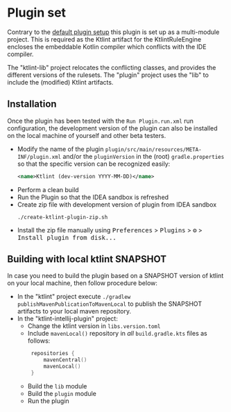 # Plugin set

Contrary to the [default plugin setup](https://github.com/JetBrains/intellij-platform-plugin-template) this plugin is set up as a multi-module project. This is required as the Ktlint artifact for the KtlintRuleEngine encloses the embeddable Kotlin compiler which conflicts with the IDE compiler.

The "ktlint-lib" project relocates the conflicting classes, and provides the different versions of the rulesets. The "plugin" project uses the "lib" to include the (modified) Ktlint artifacts. 

## Installation

Once the plugin has been tested with the `Run Plugin.run.xml` run configuration, the development version of the plugin can also be installed on the local machine of yourself and other beta testers.

- Modify the name of the plugin `plugin/src/main/resources/META-INF/plugin.xml` and/or the `pluginVersion` in the (root) `gradle.properties` so that the specific version can be recognized easily:
   ```xml
   <name>Ktlint (dev-version YYYY-MM-DD)</name>
   ```
- Perform a clean build
- Run the Plugin so that the IDEA sandbox is refreshed
- Create zip file with development version of plugin from IDEA sandbox
  ```shell
  ./create-ktlint-plugin-zip.sh
  ```
- Install the zip file manually using
  <kbd>Preferences</kbd> > <kbd>Plugins</kbd> > <kbd>⚙️</kbd> > <kbd>Install plugin from disk...</kbd>


## Building with local ktlint SNAPSHOT

In case you need to build the plugin based on a SNAPSHOT version of ktlint on your local machine, then follow procedure below:

* In the "ktlint" project execute `./gradlew publishMavenPublicationToMavenLocal` to publish the SNAPSHOT artifacts to your local maven repository.
* In the "ktlint-intellij-plugin" project:
  * Change the ktlint version in `libs.version.toml`  
  * Include `mavenLocal()` repository in *all* `build.gradle.kts` files as follows:
    ```kotlin
     repositories {
         mavenCentral()
         mavenLocal()
     }
    ```
  * Build the `lib` module
  * Build the `plugin` module
  * Run the plugin
